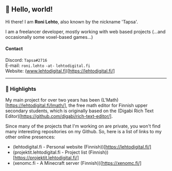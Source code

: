 ## 🍐 Hello, world!

Hi there! I am **Roni Lehto**, also known by the nickname 'Tapsa'.

I am a freelancer developer, mostly working with web based projects (...and occasionally some voxel-based games...)

#### Contact
Discord: `Tapsa#2716`<br>
E-mail: `roni.lehto` `-at-` `lehtodigital.fi`<br>
Website: (www.lehtodigital.fi)[https://lehtodigital.fi/]

---

### 📍 Highlights
My main project for over two years has been (L'Math)[https://lehtodigital.fi/lmath/], the free math editor for Finnish upper secondary students, which is originally based on the (Digabi Rich Text Editor)[https://github.com/digabi/rich-text-editor/].

Since many of the projects that I'm working on are private, you won't find many interesting repositories on my Github. So, here is a list of links to my other online presences:
- (lehtodigital.fi - Personal website (Finnish))[https://lehtodigital.fi/]
- (projektit.lehtodigital.fi - Project list (Finnish))[https://projektit.lehtodigital.fi/]
- (xenomc.fi - A Minecraft server (Finnish))[https://xenomc.fi/]
